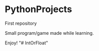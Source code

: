 # PythonProjects

First repository

Small program/game made while learning.

Enjoy!
"# IntOrFloat" 
